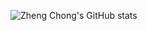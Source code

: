 ![Zheng Chong's GitHub stats](https://github-readme-stats.vercel.app/api?username=Zheng-Chong&show_icons=true&theme=transparent)
